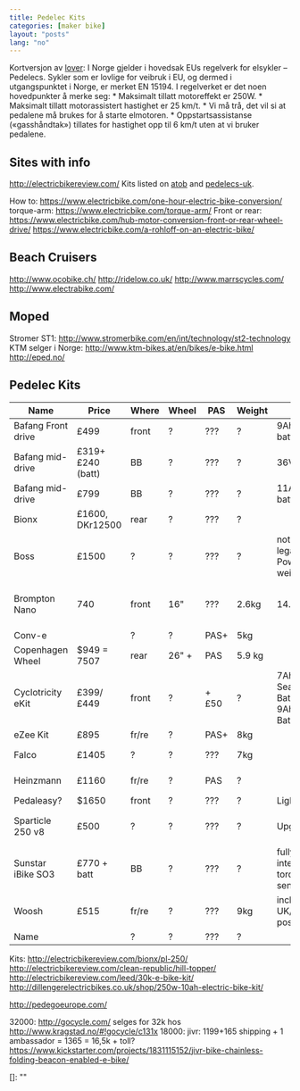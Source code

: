 ```yaml
---
title: Pedelec Kits
categories: [maker bike]
layout: "posts"
lang: "no"
---
```


Kortversjon av [lover][lover]:
I Norge gjelder i hovedsak EUs regelverk for elsykler – Pedelecs. Sykler som er lovlige for veibruk i EU, og dermed i utgangspunktet i Norge, er merket EN 15194.
I regelverket er det noen hovedpunkter å merke seg:
	* Maksimalt tillatt motoreffekt er 250W.
	* Maksimalt tillatt motorassistert hastighet er 25 km/t.
	* Vi må trå, det vil si at pedalene må brukes for å starte elmotoren.
	* Oppstartsassistanse («gasshåndtak») tillates for hastighet opp til 6 km/t uten at vi bruker pedalene.

## Sites with info
http://electricbikereview.com/
Kits listed on [atob][atob] and [pedelecs-uk][pedelecs-uk].

How to: https://www.electricbike.com/one-hour-electric-bike-conversion/
torque-arm: https://www.electricbike.com/torque-arm/
Front or rear: https://www.electricbike.com/hub-motor-conversion-front-or-rear-wheel-drive/
https://www.electricbike.com/a-rohloff-on-an-electric-bike/


## Beach Cruisers
http://www.ocobike.ch/
http://ridelow.co.uk/
http://www.marrscycles.com/
http://www.electrabike.com/

## Moped
Stromer ST1: http://www.stromerbike.com/en/int/technology/st2-technology  
KTM selger i Norge: http://www.ktm-bikes.at/en/bikes/e-bike.html  
http://eped.no/  

## Pedelec Kits

Name              | Price           | Where | Wheel  | PAS  | Weight  | More        | url
----------------- | --------------- | ----- | ------ | ---- | ------- | ----------- | -----------
Bafang Front drive| £499            | front | ?      | ???  | ?       | 9Ah bottle battery  | http://www.electric-bike-conversions.co.uk
Bafang mid-drive  | £319+£240 (batt)| BB    | ?      | ???  | ?       | 36V 13Ah    | http://eclipsebikes.com/bafang-8fun-bbs01-drive-250w-motor-p-1102.html
Bafang mid-drive  | £799            | BB    | ?      | ???  | ?       | 11AH bottle battery | http://www.electric-bike-conversions.co.uk
Bionx             | £1600, DKr12500 | rear  | ?      | ???  | ?       |             | e-wheels.dk + http://www.electricbikesales.co.uk
Boss              | £1500           | ?     | ?      | ???  | ?       | not street legal, best Power to weight | www.electricbikesales.co.uk
Brompton Nano     | 740             | front | 16"    | ???  | 2.6kg   | 14.8V 20Ah  | http://www.nanoelectricbikes.co.uk/the-nano-2 http://www.bikebrompton.com/accesorios.aspx?Id=electric-conversion-kit&Ind=electric-conversor-kit-for-brompton&Fot=3
Conv-e            |                 | ?     | ?      | PAS+ | 5kg     |             | [pedelecs-uk][pedelecs-uk]
Copenhagen Wheel  | $949 = 7507     | rear  | 26" +  | PAS  | 5.9 kg  |             | 
Cyclotricity eKit | £399/£449       | front | ?      | +£50 | ?       | 7Ah Seatpost Battery / 9Ah Bottle Battery  | http://cyclotricity.com/front-drive-electric-bike-kit/
eZee Kit          | £895            | fr/re | ?      | PAS+ | 8kg     |             | [pedelecs-uk][pedelecs-uk]
Falco             | £1405           | ?     | ?      | ???  | 7kg     |             | http://e-wheels.dk + http://www.falcoemotors.com/?page_id=2358
Heinzmann         | £1160           | fr/re | ?      | PAS  | ?       |             | http://www.pedelecs.co.uk/conversion-kits/heinzmann/
Pedaleasy?        | $1650           | front | ?      | ???  | ?       | Lightest    | http://www.pedaleasy.ca/models/
Sparticle 250 v8  | £500            | ?     | ?      | ???  | ?       | Upgradeable | http://www.electricbikesales.co.uk/sparticle-250-watt-electric%20bike%20-conversion-kit-v8
Sunstar iBike SO3 | £770 + batt     | BB    | ?      | ???  | ?       | fully integrated torque sensing | http://www.electricbikesales.co.uk
Woosh             | £515            | fr/re | ?      | ???  | 9kg     | including UK/EU postage | http://www.wooshbikes.co.uk/?hubkits
Name              |                 | ?     | ?      | ???  | ?       |             | url

Kits:
	http://electricbikereview.com/bionx/pl-250/
	http://electricbikereview.com/clean-republic/hill-topper/
	http://electricbikereview.com/leed/30k-e-bike-kit/
	http://dillengerelectricbikes.co.uk/shop/250w-10ah-electric-bike-kit/



http://pedegoeurope.com/

32000: http://gocycle.com/ selges for 32k hos http://www.kragstad.no/#!gocycle/c131x
18000: jivr: 1199+165 shipping + 1 ambassador = 1365 = 16,5k + toll? https://www.kickstarter.com/projects/1831115152/jivr-bike-chainless-folding-beacon-enabled-e-bike/





  [pedelecs-uk]: http://www.pedelecs.co.uk/buy/electric-bike-kit-directory/  "pedelecs-uk"
  [atob]: http://www.atob.org.uk/electric-bikes/electric-bike-conversion-kits/  "atob"
  [lover]: http://www.elbil.no/kjope-elbil/elsykler/1005-hva-er-en-elsykkel  "lover"
  []:   ""
